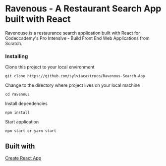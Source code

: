# Ravenous - A Restaurant Search App built with React

Ravenouse is a restaurance search application built with React for Codeccademy's Pro Intensive - Build Front End Web Applications from Scratch.

### Installing

Clone this project to your local environment

`git clone https://github.com/sylviacastroco/Ravenous-Search-App`

Change to the directory where project lives on your local machine

`cd ravenous`

Install dependencies

`npm install`

Start application

`npm start or yarn start`

## Built with

[Create React App](https://github.com/facebook/create-react-app)
